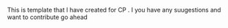 This is template that I have created for CP . I you have any suugestions and want to contribute go ahead
